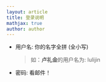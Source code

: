 ```yaml
---
layout: article
title: 登录说明 
mathjax: true
author: author
---
```



* 用户名: 你的名字全拼 (全小写)

  > 如：**卢礼金**的用户名为: lulijin									                     


* 密码:  看邮件！

  




















